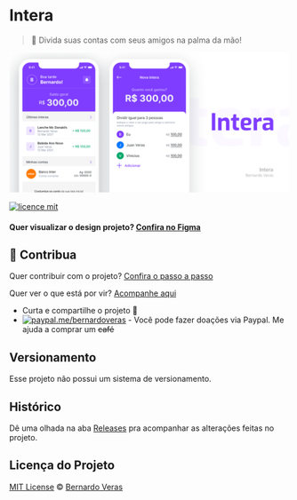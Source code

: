 # Intera
> :money_with_wings: Divida suas contas com seus amigos na palma da mão!

![](.github/assets/cover.png)

[![licence mit](https://img.shields.io/badge/licence-MIT-blue.svg)](https://github.com/bernardoveras/intera-frontend/blob/master/LICENSE)

#### Quer visualizar o design projeto? [Confira no Figma](https://www.figma.com/file/qXEWQvI4CEx1MXUkyu6aDB/Intera-Mobile)

## :sparkling_heart: Contribua

Quer contribuir com o projeto? [Confira o passo a passo](./CONTRIBUTING.md)

Quer ver o que está por vir? [Acompanhe aqui](https://github.com/bernardoveras/intera-frontend/projects)

- Curta e compartilhe o projeto :rocket:
- [![paypal.me/bernardoveras](https://ionicabizau.github.io/badges/paypal.svg)](https://www.paypal.me/bernardoveras) - Você pode fazer doações via Paypal. Me ajuda a comprar um ~~café~~

## Versionamento

Esse projeto não possui um sistema de versionamento.

## Histórico
Dê uma olhada na aba [Releases](https://github.com/bernardoveras/intera-frontend/releases) pra acompanhar as alterações feitas no projeto.

## Licença do Projeto
[MIT License](./LICENSE) © [Bernardo Veras](https://github.com/bernardoveras)